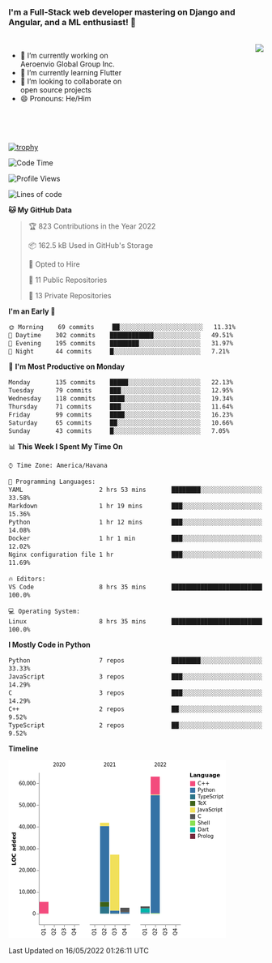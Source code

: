 ### I'm a Full-Stack web developer mastering on Django and Angular, and a ML enthusiast!  👋

<br/>

<img align="right" height="250"  src="https://media1.giphy.com/media/qgQUggAC3Pfv687qPC/giphy.gif?cid=ecf05e470ttfxgsj072btembitu1zn4ti3t3cdyg4jo5b3by&rid=giphy.gif&ct=g" />

 <div style="width:50%">
    <ul>
      <li>🔭 I’m currently working on Aeroenvio Global Group Inc.</li>
      <li>🌱 I’m currently learning Flutter</li>
      <li>👯 I’m looking to collaborate on open source projects</li>
      <li>😄 Pronouns: He/Him</li>
<!--       <li>⚡ Fun fact: I started my first professional project for a company as web dev without knowing any JS </li> -->
    </ul>
  </div>
  
<br/><br/><br/>

[![trophy](https://github-profile-trophy.vercel.app/?username=dfg-98&row=3&column=3&theme=monokai)](https://github.com/ryo-ma/github-profile-trophy)


<!--START_SECTION:waka-->
![Code Time](http://img.shields.io/badge/Code%20Time-187%20hrs%2028%20mins-blue)

![Profile Views](http://img.shields.io/badge/Profile%20Views-1-blue)

![Lines of code](https://img.shields.io/badge/From%20Hello%20World%20I%27ve%20Written-143%20Thousand%20lines%20of%20code-blue)

**🐱 My GitHub Data** 

> 🏆 823 Contributions in the Year 2022
 > 
> 📦 162.5 kB Used in GitHub's Storage 
 > 
> 💼 Opted to Hire
 > 
> 📜 11 Public Repositories 
 > 
> 🔑 13 Private Repositories  
 > 
**I'm an Early 🐤** 

```text
🌞 Morning    69 commits     ██░░░░░░░░░░░░░░░░░░░░░░░   11.31% 
🌆 Daytime    302 commits    ████████████░░░░░░░░░░░░░   49.51% 
🌃 Evening    195 commits    ████████░░░░░░░░░░░░░░░░░   31.97% 
🌙 Night      44 commits     █░░░░░░░░░░░░░░░░░░░░░░░░   7.21%

```
📅 **I'm Most Productive on Monday** 

```text
Monday       135 commits    █████░░░░░░░░░░░░░░░░░░░░   22.13% 
Tuesday      79 commits     ███░░░░░░░░░░░░░░░░░░░░░░   12.95% 
Wednesday    118 commits    ████░░░░░░░░░░░░░░░░░░░░░   19.34% 
Thursday     71 commits     ███░░░░░░░░░░░░░░░░░░░░░░   11.64% 
Friday       99 commits     ████░░░░░░░░░░░░░░░░░░░░░   16.23% 
Saturday     65 commits     ██░░░░░░░░░░░░░░░░░░░░░░░   10.66% 
Sunday       43 commits     █░░░░░░░░░░░░░░░░░░░░░░░░   7.05%

```


📊 **This Week I Spent My Time On** 

```text
⌚︎ Time Zone: America/Havana

💬 Programming Languages: 
YAML                     2 hrs 53 mins       ████████░░░░░░░░░░░░░░░░░   33.58% 
Markdown                 1 hr 19 mins        ███░░░░░░░░░░░░░░░░░░░░░░   15.36% 
Python                   1 hr 12 mins        ███░░░░░░░░░░░░░░░░░░░░░░   14.08% 
Docker                   1 hr 1 min          ███░░░░░░░░░░░░░░░░░░░░░░   12.02% 
Nginx configuration file 1 hr                ███░░░░░░░░░░░░░░░░░░░░░░   11.69%

🔥 Editors: 
VS Code                  8 hrs 35 mins       █████████████████████████   100.0%

💻 Operating System: 
Linux                    8 hrs 35 mins       █████████████████████████   100.0%

```

**I Mostly Code in Python** 

```text
Python                   7 repos             ████████░░░░░░░░░░░░░░░░░   33.33% 
JavaScript               3 repos             ███░░░░░░░░░░░░░░░░░░░░░░   14.29% 
C                        3 repos             ███░░░░░░░░░░░░░░░░░░░░░░   14.29% 
C++                      2 repos             ██░░░░░░░░░░░░░░░░░░░░░░░   9.52% 
TypeScript               2 repos             ██░░░░░░░░░░░░░░░░░░░░░░░   9.52%

```


**Timeline**

![Chart not found](https://raw.githubusercontent.com/dfg-98/dfg-98/main/charts/bar_graph.png) 


 Last Updated on 16/05/2022 01:26:11 UTC
<!--END_SECTION:waka-->
